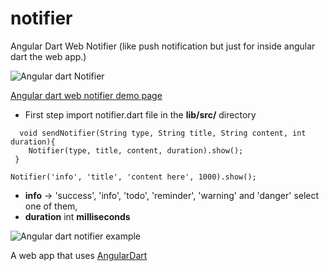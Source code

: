 # notifier

Angular Dart Web Notifier (like push notification but just for inside angular dart the web app.)


![Angular dart Notifier](https://woorklab.com/images/notifier.png)

[Angular dart web notifier demo page](https://augustpi.github.io/angular-dart-notifier/)

* First step import notifier.dart file in the **lib/src/** directory

```
  void sendNotifier(String type, String title, String content, int duration){
    Notifier(type, title, content, duration).show();
 }
```


```
Notifier('info', 'title', 'content here', 1000).show();
```

* **info** -> 'success', 'info', 'todo', 'reminder', 'warning' and 'danger' select one of them, 
* **duration** int **milliseconds**

![Angular dart notifier example](https://woorklab.com/images/notifier2.png)




A web app that uses [AngularDart](https://webdev.dartlang.org/angular) 
